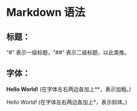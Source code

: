# Markdown 语法
## 标题：
“#” 表示一级标题，“##” 表示二级标题，以此类推。

## 字体：
**Hello World!**    (在字体左右两边各加上**，表示加粗。)

*Hello World!*      (在字体左右两边各加上*，表示斜体。)